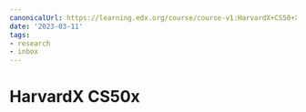 ```yaml
---
canonicalUrl: https://learning.edx.org/course/course-v1:HarvardX+CS50+X/home
date: '2023-03-11'
tags:
- research
- inbox
---
```


# HarvardX CS50x